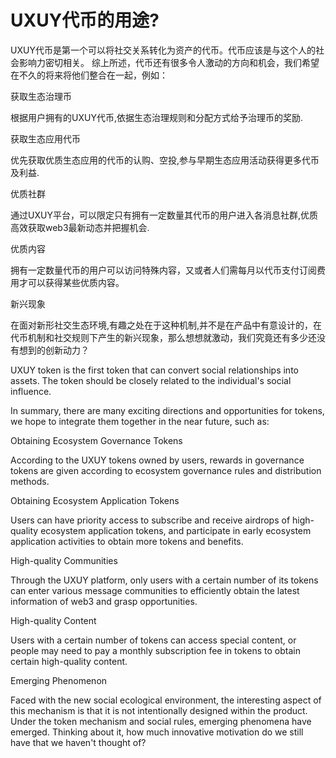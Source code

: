 # UXUY代币的用途?

UXUY代币是第一个可以将社交关系转化为资产的代币。代币应该是与这个人的社会影响力密切相关。 综上所述，代币还有很多令人激动的方向和机会，我们希望在不久的将来将他们整合在一起，例如：

&#x20;获取生态治理币&#x20;

根据用户拥有的UXUY代币,依据生态治理规则和分配方式给予治理币的奖励.&#x20;

获取生态应用代币&#x20;

优先获取优质生态应用的代币的认购、空投,参与早期生态应用活动获得更多代币及利益.&#x20;

优质社群&#x20;

通过UXUY平台，可以限定只有拥有一定数量其代币的用户进入各消息社群,优质高效获取web3最新动态并把握机会.&#x20;

优质内容&#x20;

拥有一定数量代币的用户可以访问特殊内容，又或者人们需每月以代币支付订阅费用才可以获得某些优质内容。&#x20;

新兴现象&#x20;

在面对新形社交生态环境,有趣之处在于这种机制,并不是在产品中有意设计的，在代币机制和社交规则下产生的新兴现象，那么想想就激动，我们究竟还有多少还没有想到的创新动力？

UXUY token is the first token that can convert social relationships into assets. The token should be closely related to the individual's social influence.

In summary, there are many exciting directions and opportunities for tokens, we hope to integrate them together in the near future, such as:

Obtaining Ecosystem Governance Tokens&#x20;

According to the UXUY tokens owned by users, rewards in governance tokens are given according to ecosystem governance rules and distribution methods.

Obtaining Ecosystem Application Tokens&#x20;

Users can have priority access to subscribe and receive airdrops of high-quality ecosystem application tokens, and participate in early ecosystem application activities to obtain more tokens and benefits.

High-quality Communities&#x20;

Through the UXUY platform, only users with a certain number of its tokens can enter various message communities to efficiently obtain the latest information of web3 and grasp opportunities.

High-quality Content&#x20;

Users with a certain number of tokens can access special content, or people may need to pay a monthly subscription fee in tokens to obtain certain high-quality content.

Emerging Phenomenon&#x20;

Faced with the new social ecological environment, the interesting aspect of this mechanism is that it is not intentionally designed within the product. Under the token mechanism and social rules, emerging phenomena have emerged. Thinking about it, how much innovative motivation do we still have that we haven't thought of?
